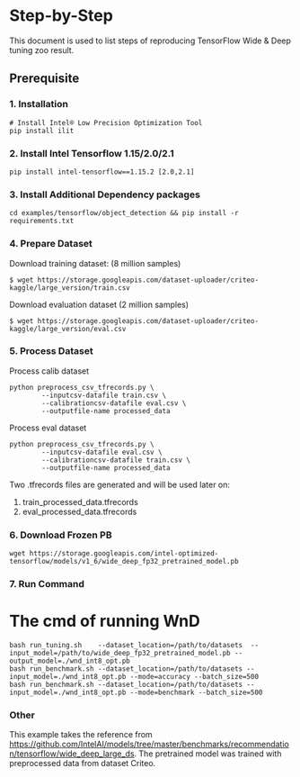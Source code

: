 Step-by-Step
============

This document is used to list steps of reproducing TensorFlow Wide & Deep tuning zoo result.


## Prerequisite

### 1. Installation
```Shell
# Install Intel® Low Precision Optimization Tool
pip install ilit
```
### 2. Install Intel Tensorflow 1.15/2.0/2.1
```shell
pip install intel-tensorflow==1.15.2 [2.0,2.1]
```

### 3. Install Additional Dependency packages
```shell
cd examples/tensorflow/object_detection && pip install -r requirements.txt
```

### 4. Prepare Dataset
Download training dataset: (8 million samples)
```
$ wget https://storage.googleapis.com/dataset-uploader/criteo-kaggle/large_version/train.csv
```
Download evaluation dataset (2 million samples)
```
$ wget https://storage.googleapis.com/dataset-uploader/criteo-kaggle/large_version/eval.csv
```

### 5. Process Dataset
Process calib dataset
```
python preprocess_csv_tfrecords.py \
        --inputcsv-datafile train.csv \
        --calibrationcsv-datafile eval.csv \
        --outputfile-name processed_data
```
Process eval dataset
```
python preprocess_csv_tfrecords.py \
        --inputcsv-datafile eval.csv \
        --calibrationcsv-datafile train.csv \
        --outputfile-name processed_data
```
Two .tfrecords files are generated and will be used later on:
1) train_processed_data.tfrecords
2) eval_processed_data.tfrecords

### 6. Download Frozen PB
```shell
wget https://storage.googleapis.com/intel-optimized-tensorflow/models/v1_6/wide_deep_fp32_pretrained_model.pb
```

### 7. Run Command
  # The cmd of running WnD
  ```Shell
  bash run_tuning.sh    --dataset_location=/path/to/datasets  --input_model=/path/to/wide_deep_fp32_pretrained_model.pb --output_model=./wnd_int8_opt.pb
  bash run_benchmark.sh --dataset_location=/path/to/datasets --input_model=./wnd_int8_opt.pb --mode=accuracy --batch_size=500
  bash run_benchmark.sh --dataset_location=/path/to/datasets --input_model=./wnd_int8_opt.pb --mode=benchmark --batch_size=500
  ```
### Other
This example takes the reference from https://github.com/IntelAI/models/tree/master/benchmarks/recommendation/tensorflow/wide_deep_large_ds.
The pretrained model was trained with preprocessed data from dataset Criteo.
